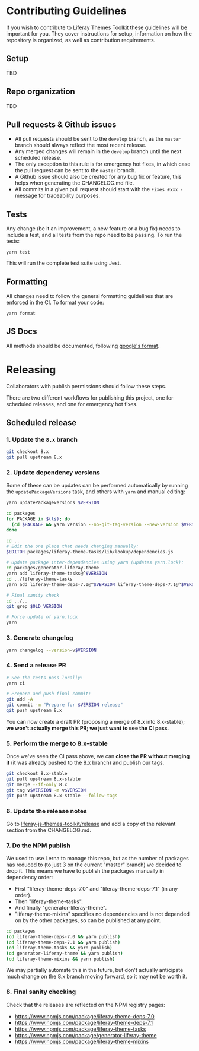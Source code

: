 # Contributing Guidelines

If you wish to contribute to Liferay Themes Toolkit these guidelines will be
important for you. They cover instructions for setup, information on how the
repository is organized, as well as contribution requirements.

## Setup

TBD

## Repo organization

TBD

## Pull requests & Github issues

-   All pull requests should be sent to the `develop` branch, as the `master`
    branch should always reflect the most recent release.
-   Any merged changes will remain in the `develop` branch until the next
    scheduled release.
-   The only exception to this rule is for emergency hot fixes, in which case the
    pull request can be sent to the `master` branch.
-   A Github issue should also be created for any bug fix or feature, this helps
    when generating the CHANGELOG.md file.
-   All commits in a given pull request should start with the `Fixes #xxx -`
    message for traceability purposes.

## Tests

Any change (be it an improvement, a new feature or a bug fix) needs to include
a test, and all tests from the repo need to be passing. To run the tests:

```
yarn test
```

This will run the complete test suite using Jest.

## Formatting

All changes need to follow the general formatting guidelines that are enforced
in the CI. To format your code:

```
yarn format
```

## JS Docs

All methods should be documented, following [google's format](https://github.com/google/closure-compiler/wiki/Annotating-JavaScript-for-the-Closure-Compiler).

# Releasing

Collaborators with publish permissions should follow these steps.

There are two different workflows for publishing this project, one for scheduled
releases, and one for emergency hot fixes.

## Scheduled release

### 1. Update the `8.x` branch

```sh
git checkout 8.x
git pull upstream 8.x
```

### 2. Update dependency versions

Some of these can be updates can be performed automatically by running the `updatePackageVersions` task, and others with `yarn` and manual editing:

```sh
yarn updatePackageVersions $VERSION

cd packages
for PACKAGE in $(ls); do
  (cd $PACKAGE && yarn version --no-git-tag-version --new-version $VERSION)
done

cd ..
# Edit the one place that needs changing manually:
$EDITOR packages/liferay-theme-tasks/lib/lookup/dependencies.js

# Update package inter-dependencies using yarn (updates yarn.lock):
cd packages/generator-liferay-theme
yarn add liferay-theme-tasks@^$VERSION
cd ../liferay-theme-tasks
yarn add liferay-theme-deps-7.0@^$VERSION liferay-theme-deps-7.1@^$VERSION

# Final sanity check
cd ../..
git grep $OLD_VERSION

# Force update of yarn.lock
yarn
```

### 3. Generate changelog

```sh
yarn changelog --version=v$VERSION
```

### 4. Send a release PR

```sh
# See the tests pass locally:
yarn ci

# Prepare and push final commit:
git add -A
git commit -m "Prepare for $VERSION release"
git push upstream 8.x
```

You can now create a draft PR (proposing a merge of 8.x into 8.x-stable); **we won't actually merge this PR; we just want to see the CI pass**.

### 5. Perform the merge to 8.x-stable

Once we've seen the CI pass above, we can **close the PR without merging it** (it was already pushed to the 8.x branch) and publish our tags.

```sh
git checkout 8.x-stable
git pull upstream 8.x-stable
git merge --ff-only 8.x
git tag v$VERSION -m v$VERSION
git push upstream 8.x-stable --follow-tags
```

### 6. Update the release notes

Go to [liferay-js-themes-toolkit/release](https://github.com/liferay/liferay-js-themes-toolkit/releases) and add a copy of the relevant section from the CHANGELOG.md.

### 7. Do the NPM publish

We used to use Lerna to manage this repo, but as the number of packages has reduced to (to just 3 on the current "master" branch) we decided to drop it. This means we have to publish the packages manually in dependency order:

-   First "liferay-theme-deps-7.0" and "liferay-theme-deps-7.1" (in any order).
-   Then "liferay-theme-tasks".
-   And finally "generator-liferay-theme".
-   "liferay-theme-mixins" specifies no dependencies and is not depended on by the other packages, so can be published at any point.

```sh
cd packages
(cd liferay-theme-deps-7.0 && yarn publish)
(cd liferay-theme-deps-7.1 && yarn publish)
(cd liferay-theme-tasks && yarn publish)
(cd generator-liferay-theme && yarn publish)
(cd liferay-theme-mixins && yarn publish)
```

We may partially automate this in the future, but don't actually anticipate much change on the 8.x branch moving forward, so it may not be worth it.

### 8. Final sanity checking

Check that the releases are reflected on the NPM registry pages:

-   https://www.npmjs.com/package/liferay-theme-deps-7.0
-   https://www.npmjs.com/package/liferay-theme-deps-7.1
-   https://www.npmjs.com/package/liferay-theme-tasks
-   https://www.npmjs.com/package/generator-liferay-theme
-   https://www.npmjs.com/package/liferay-theme-mixins
